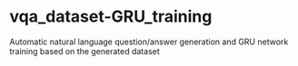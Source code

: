 # vqa_dataset-GRU_training
Automatic natural language question/answer generation and GRU network training based on the generated dataset
